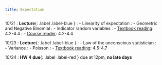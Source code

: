 ```yaml
---
title: Expectation
---
```


10/21 
: **Lecture**{: .label .label-blue } 
: - Linearity of expectation
: - Geometric and Negative Binomial
: - Indicator random variables
: - [Textbook reading](https://drive.google.com/file/d/1VmkAAGOYCTORq1wxSQqy255qLJjTNvBI/view?usp=sharing): 4.2-4.4
: - [Course reader](https://vitercik.github.io/120notes/intro.html): 4.2-4.4

10/23
: **Lecture**{: .label .label-blue } 
: - Law of the unconscious statistician
: - Variance
: - Poisson
: - [Textbook reading](https://drive.google.com/file/d/1VmkAAGOYCTORq1wxSQqy255qLJjTNvBI/view?usp=sharing): 4.5-4.7

10/24
: **HW 4 due**{: .label .label-red } due at 12pm, **no late days**
